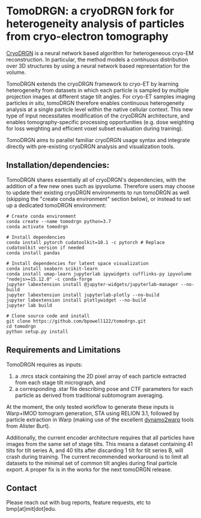 # TomoDRGN: a cryoDRGN fork for heterogeneity analysis of particles from cryo-electron tomography
[CryoDRGN](https://github.com/zhonge/cryodrgn) is a neural network based algorithm for heterogeneous cryo-EM reconstruction. In particular, the method models a *continuous* distribution over 3D structures by using a neural network based representation for the volume.

TomoDRGN extends the cryoDRGN framework to cryo-ET by learning heterogeneity from datasets in which each particle is sampled by multiple projection images at different stage tilt angles. For cryo-ET samples imaging particles _in situ_, tomoDRGN therefore enables continuous heterogeneity analysis at a single particle level within the native cellular context. This new type of input necessitates modification of the cryoDRGN architecture, and enables tomography-specific processing opportunities (e.g. dose weighting for loss weighting and efficient voxel subset evaluation during training).

TomoDRGN aims to parallel familiar cryoDRGN usage syntax and integrate directly with pre-existing cryoDRGN analysis and visualization tools. 


## Installation/dependencies:
TomoDRGN shares essentially all of cryoDRGN's dependencies, with the addition of a few new ones such as ipyvolume. Therefore users may choose to update their existing cryoDRGN environments to run tomoDRGN as well (skipping the "create conda environment" section below), or instead to set up a dedicated tomoDRGN environment:

    # Create conda environment
    conda create --name tomodrgn python=3.7
    conda activate tomodrgn

    # Install dependencies
    conda install pytorch cudatoolkit=10.1 -c pytorch # Replace cudatoolkit version if needed
    conda install pandas
    
    # Install dependencies for latent space visualization 
    conda install seaborn scikit-learn 
    conda install umap-learn jupyterlab ipywidgets cufflinks-py ipyvolume "nodejs>=15.12.0" -c conda-forge
    jupyter labextension install @jupyter-widgets/jupyterlab-manager --no-build
    jupyter labextension install jupyterlab-plotly --no-build
    jupyter labextension install plotlywidget --no-build
    jupyter lab build

    # Clone source code and install
    git clone https://github.com/bpowell122/tomodrgn.git
    cd tomodrgn
    python setup.py install


## Requirements and Limitations
TomoDRGN requires as inputs:
1. a .mrcs stack containing the 2D pixel array of each particle extracted from each stage tilt micrograph, and
2. a corresponding .star file describing pose and CTF parameters for each particle as derived from traditional subtomogram averaging. 

At the moment, the only tested workflow to generate these inputs is Warp+IMOD tomogram generation, STA using RELION 3.1, followed by particle extraction in Warp (making use of the excellent [dynamo2warp](https://github.com/alisterburt/dynamo2m) tools from Alister Burt). 

Additionally, the current encoder architecture requires that all particles have images from the same set of stage tilts. This means a dataset containing 41 tilts for tilt series A, and 40 tilts after discarding 1 tilt for tilt series B, will crash during training. The current recommended workaround is to limit all datasets to the minimal set of common tilt angles during final particle export. A proper fix is in the works for the next tomoDRGN release. 


## Contact
Please reach out with bug reports, feature requests, etc to bmp[at]mit[dot]edu.
